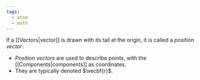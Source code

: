 ```yaml
---
tags:
  - atom
  - math
---
```

If a [[Vectors|vector]] is drawn with its tail at the origin, it is called a *position vector*.
- *Position vectors* are used to describe points, with the [[Components|components]] as coordinates.
- They are typically denoted $\vecbf{r}$.